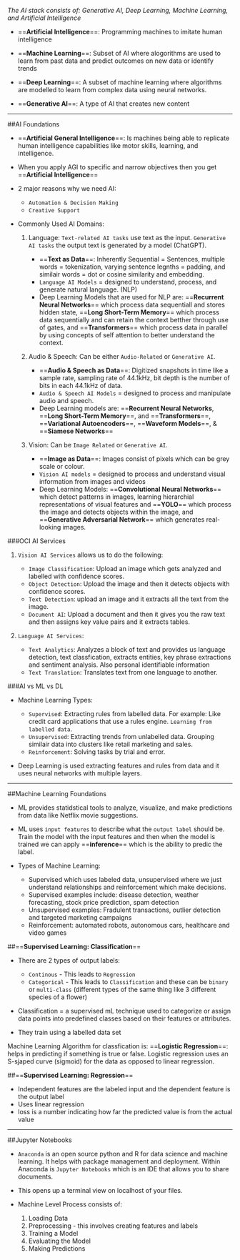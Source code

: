*The AI stack consists of: Generative AI, Deep Learning, Machine Learning, and Artificial Intelligence*

- ==**Artificial Intelligence**==: Programming machines to imitate human intelligence

- ==**Machine Learning**==: Subset of AI where alogorithms are used to learn from past data and predict outcomes on new data or identify trends

- ==**Deep Learning**==: A subset of machine learning where algorithms are modelled to learn from complex data using neural networks.

- ==**Generative AI**==: A type of AI that creates new content

---

##AI Foundations

- ==**Artificial General Intelligence**==: Is machines being able to replicate human intelligence capabilities like motor skills, learning, and intelligence. 
- When you apply AGI to specific and narrow objectives then you get ==**Artificial Intelligence**==

- 2 major reasons why we need AI:
   - `Automation & Decision Making`
   - `Creative Support` 

- Commonly Used AI Domains:

   1. Language: `Text-related AI tasks` use text as the input. `Generative AI tasks` the output text is generated by a model (ChatGPT). 
      - ==**Text as Data**==: Inherently Sequential = Sentences, multiple words = tokenization, varying sentence legnths = padding, and similair words = dot or cosine similarity and embedding.
      - `Language AI Models` = designed to understand, process, and generate natural language. (NLP)
      - Deep Learning Models that are used for NLP are: ==**Recurrent Neural Networks**== which process data sequentiall and stores hidden state, ==**Long Short-Term Memory**== which process data sequentially and can retain the context betther through use of gates, and ==**Transformers**== which process data in parallel by using concepts of self attention to better understand the context. 

   2. Audio & Speech: Can be either `Audio-Related` or `Generative AI`. 
      - ==**Audio & Speech as Data**==: Digitized snapshots in time like a sample rate, sampling rate of 44.1kHz, bit depth is the number of bits in each 44.1kHz of data. 
      - `Audio & Speech AI Models` = designed to process and manipulate audio and speech. 
      - Deep Learning models are: ==**Recurrent Neural Networks**, ==**Long Short-Term Memory**==, and ==**Transformers**==, ==**Variational Autoencoders**==, ==**Waveform Models**==, & ==**Siamese Networks**==

   3. Vision: Can be `Image Related` or `Generative AI`. 
      - ==**Image as Data**==: Images consist of pixels which can be grey scale or colour. 
      - `Vision AI models` = designed to process and understand visual information from images and videos
      - Deep Learning Models: ==**Convolutional Neural Networks**== which detect patterns in images, learning hierarchial representations of visual features and ==**YOLO**== which process the image and detects objects within the image, and ==**Generative Adversarial Network**== which generates real-looking images. 

###OCI AI Services
1. `Vision AI Services` allows us to do the following:
   - `Image Classification`: Upload an image which gets analyzed and labelled with confidence scores. 
   - `Object Detection`: Upload the image and then it detects objects with confidence scores.
   - `Text Detection`: upload an image and it extracts all the text from the image. 
   - `Document AI`: Upload a document and then it gives you the raw text and then assigns key value pairs and it extracts tables. 

2. `Language AI Services`:
   - `Text Analytics`: Analyzes a block of text and provides us language detection, text classfication, extracts entities, key phrase extractions and sentiment analysis. Also personal identifiable information
   - `Text Translation`: Translates text from one language to another. 

###AI vs ML vs DL
- Machine Learning Types:
   - `Supervised`: Extracting rules from labelled data. For example: Like credit card applications that use a rules engine. `Learning from labelled data`. 
   - `Unsupervised`: Extracting trends from unlabelled data. Grouping similair data into clusters like retail marketing and sales.
   - `Reinforcement`: Solving tasks by trial and error. 

- Deep Learning is used extracting features and rules from data and it uses neural networks with multiple layers. 

---

##Machine Learning Foundations

- ML provides statidstical tools to analyze, visualize, and make predictions from data like Netflix movie suggestions. 

- ML uses `input features` to describe what the `output label` should be. Train the model with the input features and then when the model is trained we can apply ==**inference**== which is the ability to predic the label. 

- Types of Machine Learning:
   - Supervised which uses labeled data, unsupervised where we just understand relationships and reinforcement which make decisions. 
   - Supervised examples include: disease detection, weather forecasting, stock price prediction, spam detection
   - Unsupervised examples: Fradulent transactions, outlier detection and targeted marketing campaigns 
   - Reinforcement: automated robots, autonomous cars, healthcare and video games

##==**Supervised Learning: Classification**==
- There are 2 types of output labels:
   - `Continous` - This leads to `Regression`
   - `Categorical` - This leads to `Classification` and these can be `binary` or `multi-class` (different types of the same thing like 3 different species of a flower)

- Classification = a supervised mL technique used to categorize or assign data points into predefined classes based on their features or attributes. 
- They train using a labelled data set

Machine Learning Algorithm for classfication is: ==**Logistic Regression**==: helps in predicting if something is true or false. Logistic regression uses an S-sjaped curve (sigmoid) for the data as opposed to linear regression.

##==**Supervised Learning: Regression**==
- Independent features are the labeled input and the dependent feature is the output label
- Uses linear regression 
- loss is a number indicating how far the predicted value is from the actual value

---

##Jupyter Notebooks
- `Anaconda` is an open source python and R for data science and machine learning. It helps with package management and deployment. Within Anaconda is `Jupyter Notebooks` which is an IDE that allows you to share documents. 
- This opens up a terminal view on localhost of your files. 

- Machine Level Process consists of: 
   1. Loading Data
   2. Preprocessing - this involves creating features and labels
   3. Training a Model
   4. Evaluating the Model
   5. Making Predictions 